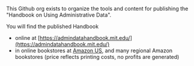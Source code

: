 This Github org exists to organize the tools and content for publishing the "Handbook on Using Administrative Data".

You will find the published Handbook 

- online at [https://admindatahandbook.mit.edu/](https://admindatahandbook.mit.edu/)
- in online bookstores at [Amazon US](https://www.amazon.com/Handbook-Administrative-Research-Evidence-based-Policy/dp/1736021605/ref=sr_1_1?dchild=1&keywords=handbook+on+administrative&qid=1615822149&sr=8-1), and many regional Amazon bookstores (price reflects printing costs, no profits are generated)

